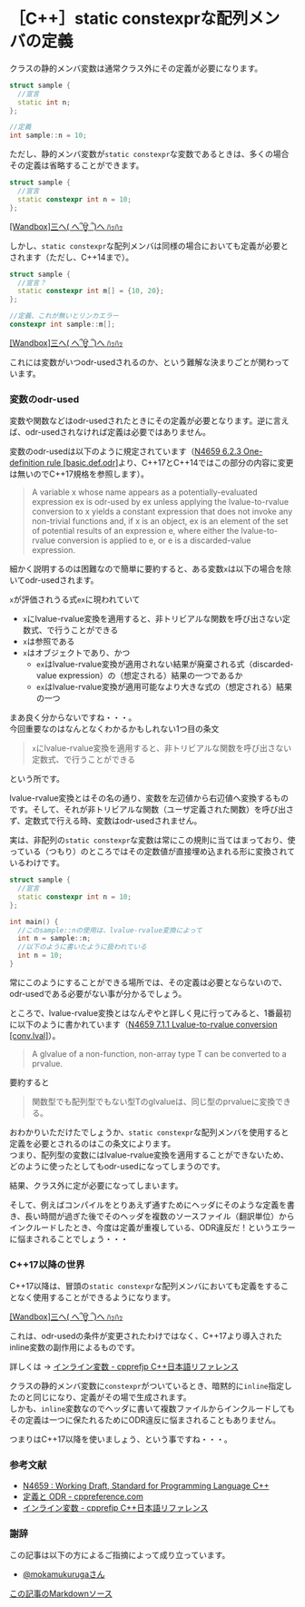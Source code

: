# ［C++］static constexprな配列メンバの定義

クラスの静的メンバ変数は通常クラス外にその定義が必要になります。

```cpp
struct sample {
  //宣言
  static int n;
};

//定義
int sample::n = 10;
```

ただし、静的メンバ変数が`static constexpr`な変数であるときは、多くの場合その定義は省略することができます。

```cpp
struct sample {
  //宣言
  static constexpr int n = 10;
};
```
[[Wandbox]三へ( へ՞ਊ ՞)へ ﾊｯﾊｯ](https://wandbox.org/permlink/lvnDHWUXlLpQifgQ)

しかし、`static constexpr`な配列メンバは同様の場合においても定義が必要とされます（ただし、C++14まで）。
```cpp
struct sample {
  //宣言？
  static constexpr int m[] = {10, 20};
};

//定義、これが無いとリンカエラー
constexpr int sample::m[];
```
[[Wandbox]三へ( へ՞ਊ ՞)へ ﾊｯﾊｯ](https://wandbox.org/permlink/4Kw89DK1aARbIFpW)

これには変数がいつodr-usedされるのか、という難解な決まりごとが関わっています。

### 変数のodr-used

変数や関数などはodr-usedされたときにその定義が必要となります。逆に言えば、odr-usedされなければ定義は必要ではありません。

変数のodr-usedは以下のように規定されています（[N4659 6.2.3 One-definition rule [basic.def.odr]](https://timsong-cpp.github.io/cppwp/n4659/basic.def.odr#3)より、C++17とC++14ではこの部分の内容に変更は無いのでC++17規格を参照します）。
>A variable x whose name appears as a potentially-evaluated expression ex is odr-used by ex unless applying the lvalue-to-rvalue conversion to x yields a constant expression that does not invoke any non-trivial functions and, if x is an object, ex is an element of the set of potential results of an expression e, where either the lvalue-to-rvalue conversion is applied to e, or e is a discarded-value expression. 

細かく説明するのは困難なので簡単に要約すると、ある変数`x`は以下の場合を除いてodr-usedされます。

`x`が評価されうる式`ex`に現われていて

- `x`にlvalue-rvalue変換を適用すると、非トリビアルな関数を呼び出さない定数式、で行うことができる
- `x`は参照である
- `x`はオブジェクトであり、かつ
  - `ex`はlvalue-rvalue変換が適用されない結果が廃棄される式（discarded-value expression）の（想定される）結果の一つであるか
  - `ex`はlvalue-rvalue変換が適用可能なより大きな式の（想定される）結果の一つ

まあ良く分からないですね・・・。  
今回重要なのはなんとなくわかるかもしれない1つ目の条文
>`x`にlvalue-rvalue変換を適用すると、非トリビアルな関数を呼び出さない定数式、で行うことができる

という所です。

lvalue-rvalue変換とはその名の通り、変数を左辺値から右辺値へ変換するものです。そして、それが非トリビアルな関数（ユーザ定義された関数）を呼び出さず、定数式で行える時、変数はodr-usedされません。

実は、非配列の`static constexpr`な変数は常にこの規則に当てはまっており、使っている（つもり）のところではその定数値が直接埋め込まれる形に変換されているわけです。

```cpp
struct sample {
  //宣言
  static constexpr int n = 10;
};

int main() {
  //このsample::nの使用は、lvalue-rvalue変換によって
  int n = sample::n;
  //以下のように書いたように扱われている
  int n = 10;
}
```

常にこのようにすることができる場所では、その定義は必要とならないので、odr-usedである必要がない事が分かるでしょう。

ところで、lvalue-rvalue変換とはなんぞやと詳しく見に行ってみると、1番最初に以下のように書かれています（[N4659 7.1.1 Lvalue-to-rvalue conversion [conv.lval]](https://timsong-cpp.github.io/cppwp/n4659/conv.lval#1)）。

>A glvalue of a non-function, non-array type T can be converted to a prvalue.

要約すると
>関数型でも配列型でもない型Tのglvalueは、同じ型のprvalueに変換できる。

おわかりいただけたでしょうか、`static constexpr`な配列メンバを使用すると定義を必要とされるのはこの条文によります。  
つまり、配列型の変数にはlvalue-rvalue変換を適用することができないため、どのように使ったとしてもodr-usedになってしまうのです。

結果、クラス外に定が必要になってしまいます。

そして、例えばコンパイルをとりあえず通すためにヘッダにそのような定義を書き、長い時間が過ぎた後でそのヘッダを複数のソースファイル（翻訳単位）からインクルードしたとき、今度は定義が重複している、ODR違反だ！というエラーに悩まされることでしょう・・・

### C++17以降の世界

C++17以降は、冒頭の`static constexpr`な配列メンバにおいても定義をすることなく使用することができるようになります。

[[Wandbox]三へ( へ՞ਊ ՞)へ ﾊｯﾊｯ](https://wandbox.org/permlink/Tfgn5jU1vCN22bYN)

これは、odr-usedの条件が変更されたわけではなく、C++17より導入されたinline変数の副作用によるものです。

詳しくは → [インライン変数 - cpprefjp C++日本語リファレンス](https://cpprefjp.github.io/lang/cpp17/inline_variables.html)

クラスの静的メンバ変数に`constexpr`がついているとき、暗黙的に`inline`指定したのと同じになり、定義がその場で生成されます。  
しかも、`inline`変数なのでヘッダに書いて複数ファイルからインクルードしてもその定義は一つに保たれるためにODR違反に悩まされることもありません。

つまりはC++17以降を使いましょう、という事ですね・・・。

### 参考文献
- [N4659 : Working Draft, Standard for Programming Language C++](https://timsong-cpp.github.io/cppwp/n4659/)
- [定義と ODR - cppreference.com](https://ja.cppreference.com/w/cpp/language/definition)
- [インライン変数 - cpprefjp C++日本語リファレンス](https://cpprefjp.github.io/lang/cpp17/inline_variables.html)

### 謝辞
この記事は以下の方によるご指摘によって成り立っています。

- [@mokamukurugaさん](https://twitter.com/mokamukuruga/status/1144578490512969729)

[この記事のMarkdownソース](https://github.com/onihusube/blog/blob/master/2019/20190630_staticcostexpr_array.md)